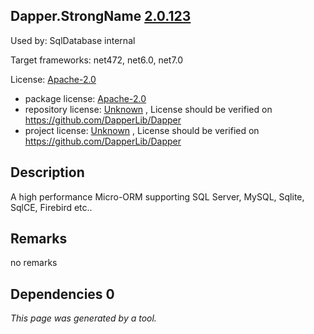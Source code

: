 Dapper.StrongName [2.0.123](https://www.nuget.org/packages/Dapper.StrongName/2.0.123)
--------------------

Used by: SqlDatabase internal

Target frameworks: net472, net6.0, net7.0

License: [Apache-2.0](../../../../licenses/apache-2.0) 

- package license: [Apache-2.0](https://licenses.nuget.org/Apache-2.0) 
- repository license: [Unknown](https://github.com/DapperLib/Dapper) , License should be verified on https://github.com/DapperLib/Dapper
- project license: [Unknown](https://github.com/DapperLib/Dapper) , License should be verified on https://github.com/DapperLib/Dapper

Description
-----------
A high performance Micro-ORM supporting SQL Server, MySQL, Sqlite, SqlCE, Firebird etc..

Remarks
-----------
no remarks


Dependencies 0
-----------


*This page was generated by a tool.*